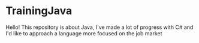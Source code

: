 # TrainingJava
Hello! This repository is about Java, I've made a lot of progress with C# and I'd like to approach a language more focused on the job market

